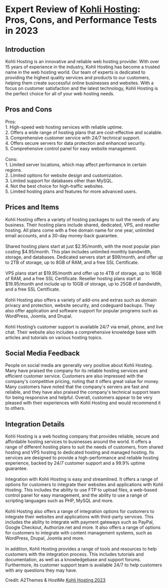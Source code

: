 <h1>Expert Review of <a href="https://a2themes.com/kohli-hosting-reviews">Kohli Hosting</a>: Pros, Cons, and Performance Tests in 2023</h1>
<h2>Introduction</h2>
Kohli Hosting is an innovative and reliable web hosting provider. With over 15 years of experience in the industry, Kohli Hosting has become a trusted name in the web hosting world. Our team of experts is dedicated to providing the highest quality services and products to our customers, helping them create successful online businesses and websites. With a focus on customer satisfaction and the latest technology, Kohli Hosting is the perfect choice for all of your web hosting needs.
<h2>Pros and Cons</h2>
Pros: <br>1. High-speed web hosting services with reliable uptime.<br>2. Offers a wide range of hosting plans that are cost-effective and scalable.<br>3. Comprehensive customer service with 24/7 technical support.<br>4. Offers secure servers for data protection and enhanced security.<br>5. Comprehensive control panel for easy website management.<br><br>Cons: <br>1. Limited server locations, which may affect performance in certain regions.<br>2. Limited options for website design and customization.<br>3. Limited support for databases other than MySQL.<br>4. Not the best choice for high-traffic websites.<br>5. Limited hosting plans and features for more advanced users.
<h2>Prices and Items</h2>
Kohli Hosting offers a variety of hosting packages to suit the needs of any business. Their hosting plans include shared, dedicated, VPS, and reseller hosting. All plans come with a free domain name for one year, unlimited email accounts, and a 30-day money-back guarantee.<br><br>Shared hosting plans start at just $2.95/month, with the most popular plan costing $4.95/month. This plan includes unlimited monthly bandwidth, storage, and databases. Dedicated servers start at $99/month, and offer up to 2TB of storage, up to 8GB of RAM, and a free SSL Certificate.<br><br>VPS plans start at $19.95/month and offer up to 4TB of storage, up to 16GB of RAM, and a free SSL Certificate. Reseller hosting plans start at $19.95/month and include up to 10GB of storage, up to 25GB of bandwidth, and a free SSL Certificate.<br><br>Kohli Hosting also offers a variety of add-ons and extras such as domain privacy and protection, website security, and codeguard backups. They also offer application and software support for popular programs such as WordPress, Joomla, and Drupal.<br><br>Kohli Hosting’s customer support is available 24/7 via email, phone, and live chat. Their website also includes a comprehensive knowledge base with articles and tutorials on various hosting topics.
<h2>Social Media Feedback</h2>
People on social media are generally very positive about Kohli Hosting. Many have praised the company for its reliable hosting services and efficient customer service. Customers are also impressed with the company's competitive pricing, noting that it offers great value for money. Many customers have noted that the company's servers are fast and reliable, and they have also praised the company's technical support team for being responsive and helpful. Overall, customers appear to be very pleased with their experiences with Kohli Hosting and would recommend it to others.
<h2>Integration Details</h2>
Kohli Hosting is a web hosting company that provides reliable, secure and affordable hosting services to businesses around the world. It offers a range of different hosting plans to suit the needs of customers, from shared hosting and VPS hosting to dedicated hosting and managed hosting. Its services are designed to provide a high-performance and reliable hosting experience, backed by 24/7 customer support and a 99.9% uptime guarantee.<br><br>Integration with Kohli Hosting is easy and streamlined. It offers a range of options for customers to integrate their websites and applications with Kohli Hosting. This includes the ability to use FTP to upload files, a web-based control panel for easy management, and the ability to use a range of scripting languages such as PHP, MySQL and more.<br><br>Kohli Hosting also offers a range of integration options for customers to integrate their websites and applications with third-party services. This includes the ability to integrate with payment gateways such as PayPal, Google Checkout, Authorize.net and more. It also offers a range of options for customers to integrate with content management systems, such as WordPress, Drupal, Joomla and more.<br><br>In addition, Kohli Hosting provides a range of tools and resources to help customers with the integration process. This includes tutorials and documentation, as well as a knowledgebase and support forums. Furthermore, its customer support team is available 24/7 to help customers with any questions they may have.
<p>Credit: A2Themes & HostMe <a href="https://a2themes.com/kohli-hosting-reviews">Kohli Hosting 2023</a></p>